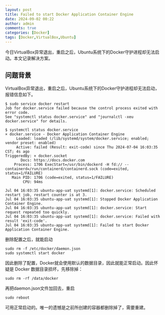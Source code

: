 ```yaml
---
layout: post
title: Failed to start Docker Application Container Engine
date: 2024-09-02 00:22
author: admin
comments: true
categories: [Docker]
tags: [Docker,VirtualBox,Ubuntu]
---
```


今日VirtualBox异常退出，重启之后，Ubuntu系统下的Docker守护进程却无法启动。本文记录解决方案。


<!-- more -->



## 问题背景

VirtualBox异常退出，重启之后，Ubuntu系统下的Docker守护进程却无法启动，报错信息如下。

```
$ sudo service docker restart
Job for docker.service failed because the control process exited with error code.
See "systemctl status docker.service" and "journalctl -xeu docker.service" for details.

$ systemctl status docker.service
× docker.service - Docker Application Container Engine
     Loaded: loaded (/lib/systemd/system/docker.service; enabled; vendor preset: enabled)
     Active: failed (Result: exit-code) since Thu 2024-07-04 16:03:35 CST; 4s ago
TriggeredBy: × docker.socket
       Docs: https://docs.docker.com
    Process: 1706 ExecStart=/usr/bin/dockerd -H fd:// --containerd=/run/containerd/containerd.sock (code=exited, status=1/FAILURE)
   Main PID: 1706 (code=exited, status=1/FAILURE)
        CPU: 94ms

Jul 04 16:03:35 ubuntu-app-uat systemd[1]: docker.service: Scheduled restart job, restart counter is at 3.
Jul 04 16:03:35 ubuntu-app-uat systemd[1]: Stopped Docker Application Container Engine.
Jul 04 16:03:35 ubuntu-app-uat systemd[1]: docker.service: Start request repeated too quickly.
Jul 04 16:03:35 ubuntu-app-uat systemd[1]: docker.service: Failed with result 'exit-code'.
Jul 04 16:03:35 ubuntu-app-uat systemd[1]: Failed to start Docker Application Container Engine.
```

删除配置之后，就能启动
```
sudo rm -f /etc/docker/daemon.json
sudo systemctl start docker
```

因此删除了配置，Docker就会使用默认的数据目录，因此就能正常启动。因此怀疑是 Docker 数据目录损坏，先移除掉：

```
sudo rm -rf /data/docker
```

再把daemon.json文件加回去，重启

```
sudo reboot
```

可用正常启动的。唯一的遗憾是之前所创建的容器都删除掉了，需要重建。